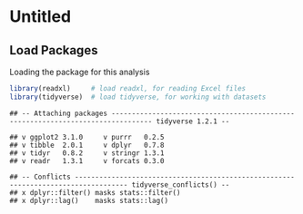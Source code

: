 Untitled
================

Load Packages
-------------

Loading the package for this analysis

``` r
library(readxl)     # load readxl, for reading Excel files
library(tidyverse)  # load tidyverse, for working with datasets
```

    ## -- Attaching packages -------------------------------------------------------------------------------- tidyverse 1.2.1 --

    ## v ggplot2 3.1.0     v purrr   0.2.5
    ## v tibble  2.0.1     v dplyr   0.7.8
    ## v tidyr   0.8.2     v stringr 1.3.1
    ## v readr   1.3.1     v forcats 0.3.0

    ## -- Conflicts ----------------------------------------------------------------------------------- tidyverse_conflicts() --
    ## x dplyr::filter() masks stats::filter()
    ## x dplyr::lag()    masks stats::lag()
